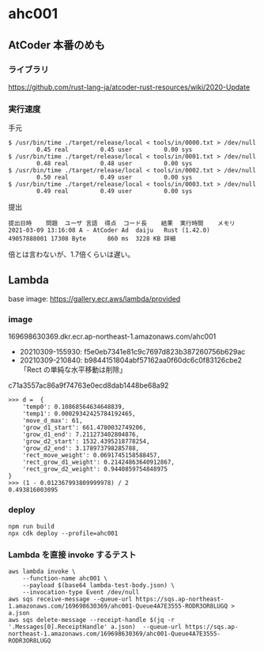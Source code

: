 # ahc001

## AtCoder 本番のめも

### ライブラリ

https://github.com/rust-lang-ja/atcoder-rust-resources/wiki/2020-Update

### 実行速度

手元

```console
$ /usr/bin/time ./target/release/local < tools/in/0000.txt > /dev/null
        0.45 real         0.45 user         0.00 sys
$ /usr/bin/time ./target/release/local < tools/in/0001.txt > /dev/null
        0.48 real         0.48 user         0.00 sys
$ /usr/bin/time ./target/release/local < tools/in/0002.txt > /dev/null
        0.50 real         0.49 user         0.00 sys
$ /usr/bin/time ./target/release/local < tools/in/0003.txt > /dev/null
        0.49 real         0.49 user         0.00 sys
```

提出

```text
提出日時	問題	ユーザ	言語	得点	コード長	結果	実行時間	メモリ	
2021-03-09 13:16:08	A - AtCoder Ad	daiju	Rust (1.42.0)	49057888001	17308 Byte		860 ms	3228 KB	詳細
```

倍とは言わないが、1.7倍くらいは遅い。

## Lambda

base image: https://gallery.ecr.aws/lambda/provided

### image

169698630369.dkr.ecr.ap-northeast-1.amazonaws.com/ahc001

* 20210309-155930: f5e0eb7341e81c9c7697d823b387260756b629ac
* 20210309-210840: b9844151804abf57162aa0f60dc6c0f83126cbe2 「Rect の単純な水平移動は削除」

c71a3557ac86a9f74763e0ecd8dab1448be68a92

```
>>> d =  {
    'temp0': 0.10868564634648839, 
    'temp1': 0.00029342425784192465,
    'move_d_max': 61,
    'grow_d1_start': 661.4780032749206,
    'grow_d1_end': 7.211273402804876,
    'grow_d2_start': 1532.4395218778254,
    'grow_d2_end': 3.178973798285788,
    'rect_move_weight': 0.0691745158588457,
    'rect_grow_d1_weight': 0.21424863640912867,
    'rect_grow_d2_weight': 0.9440859754848975
}
>>> (1 - 0.012367993809999978) / 2
0.493816003095
```

### deploy

```
npm run build
npx cdk deploy --profile=ahc001
```

### Lambda を直接 invoke するテスト

```
aws lambda invoke \
    --function-name ahc001 \
    --payload $(base64 lambda-test-body.json) \
    --invocation-type Event /dev/null
aws sqs receive-message --queue-url https://sqs.ap-northeast-1.amazonaws.com/169698630369/ahc001-Queue4A7E3555-RODR3OR8LUGQ > a.json
aws sqs delete-message --receipt-handle $(jq -r '.Messages[0].ReceiptHandle' a.json)  --queue-url https://sqs.ap-northeast-1.amazonaws.com/169698630369/ahc001-Queue4A7E3555-RODR3OR8LUGQ
```

